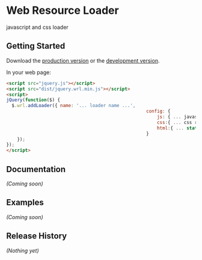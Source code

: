 # Web Resource Loader

javascript and css loader

## Getting Started
Download the [production version][min] or the [development version][max].

[min]: https://raw.github.com//wrl/master/dist/wrl.min.js
[max]: https://raw.github.com//wrl/master/dist/wrl.js

In your web page:

```html
<script src="jquery.js"></script>
<script src="dist/jquery.wrl.min.js"></script>
<script>
jQuery(function($) {
  $.wrl.addLoader({	name: '... loader name ...',
													config: {
														js: { ... javascript resources ... },
														css:{ ... css resources ... },
														html:{ ... static get resources ... }
													}
	});
});
</script>
```

## Documentation
_(Coming soon)_

## Examples
_(Coming soon)_

## Release History
_(Nothing yet)_
